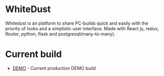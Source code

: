 # WhiteDust
Whitedust is an platform to share PC-builds quick and easily with the priority of looks and a simplistic user interface. Made with React js, redux, Router, python, flask and postgresql(many-to-many). 

# Current build

* [DEMO](https://whitedust.audiovisuaali.net/inspect/example) - Current production DEMO build

